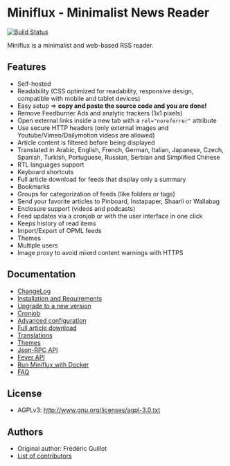 Miniflux - Minimalist News Reader
=================================

[![Build Status](https://travis-ci.org/miniflux/miniflux.svg?branch=master)](https://travis-ci.org/miniflux/miniflux)

Miniflux is a minimalist and web-based RSS reader.

Features
--------

- Self-hosted
- Readability (CSS optimized for readability, responsive design, compatible with mobile and tablet devices)
- Easy setup => **copy and paste the source code and you are done!**
- Remove Feedburner Ads and analytic trackers (1x1 pixels)
- Open external links inside a new tab with a `rel="noreferrer"` attribute
- Use secure HTTP headers (only external images and Youtube/Vimeo/Dailymotion videos are allowed)
- Article content is filtered before being displayed
- Translated in Arabic, English, French, German, Italian, Japanese, Czech, Spanish, Turkish, Portuguese, Russian, Serbian and Simplified Chinese
- RTL languages support
- Keyboard shortcuts
- Full article download for feeds that display only a summary
- Bookmarks
- Groups for categorization of feeds (like folders or tags)
- Send your favorite articles to Pinboard, Instapaper, Shaarli or Wallabag
- Enclosure support (videos and podcasts)
- Feed updates via a cronjob or with the user interface in one click
- Keeps history of read items
- Import/Export of OPML feeds
- Themes
- Multiple users
- Image proxy to avoid mixed content warnings with HTTPS

Documentation
-------------

- [ChangeLog](https://github.com/miniflux/miniflux/blob/master/ChangeLog)
- [Installation and Requirements](https://github.com/miniflux/miniflux/blob/master/docs/installation.markdown)
- [Upgrade to a new version](https://github.com/miniflux/miniflux/blob/master/docs/upgrade.markdown)
- [Cronjob](https://github.com/miniflux/miniflux/blob/master/docs/cronjob.markdown)
- [Advanced configuration](https://github.com/miniflux/miniflux/blob/master/docs/config.markdown)
- [Full article download](https://github.com/miniflux/miniflux/blob/master/docs/full-article-download.markdown)
- [Translations](https://github.com/miniflux/miniflux/blob/master/docs/translations.markdown)
- [Themes](https://github.com/miniflux/miniflux/blob/master/docs/themes.markdown)
- [Json-RPC API](https://github.com/miniflux/miniflux/blob/master/docs/json-rpc-api.markdown)
- [Fever API](https://github.com/miniflux/miniflux/blob/master/docs/fever.markdown)
- [Run Miniflux with Docker](https://github.com/miniflux/miniflux/blob/master/docs/docker.markdown)
- [FAQ](https://github.com/miniflux/miniflux/blob/master/docs/faq.markdown)

License
-------

- AGPLv3: <http://www.gnu.org/licenses/agpl-3.0.txt>

Authors
-------

- Original author: Frédéric Guillot
- [List of contributors](https://github.com/miniflux/miniflux/graphs/contributors)

